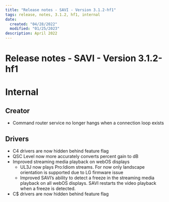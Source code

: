 ```yaml
---
title: "Release notes - SAVI - Version 3.1.2-hf1"
tags: release, notes, 3.1.2, hf1, internal
date:
  created: "04/28/2022"
  modified: "01/25/2023"
description: April 2022
---
```


# Release notes - SAVI - Version 3.1.2-hf1


# Internal
## Creator
* Command router service no longer hangs when a connection loop exists

## Drivers
* C4 drivers are now hidden behind feature flag
* QSC Level now more accurately converts percent gain to dB
* Improved streaming media playback on webOS displays
  * UL3J now plays Pro:Idiom streams. For now only landscape orientation is supported due to LG firmware issue
  * Improved SAVI’s ability to detect a freeze in the streaming media playback on all webOS displays. SAVI restarts the video playback when a freeze is detected.
* C$ drivers are now hidden behind feature flag